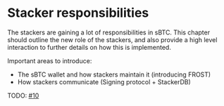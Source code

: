 # Stacker responsibilities
The stackers are gaining a lot of responsibilities in sBTC. This chapter should outline the new role of the stackers, and also provide a high level interaction to further details on how this is implemented.

Important areas to introduce:
- The sBTC wallet and how stackers maintain it (introducing FROST)
- How stackers communicate (Signing protocol + StackerDB)

TODO: [#10](https://github.com/stacks-network/sbtc-docs/issues/10)
